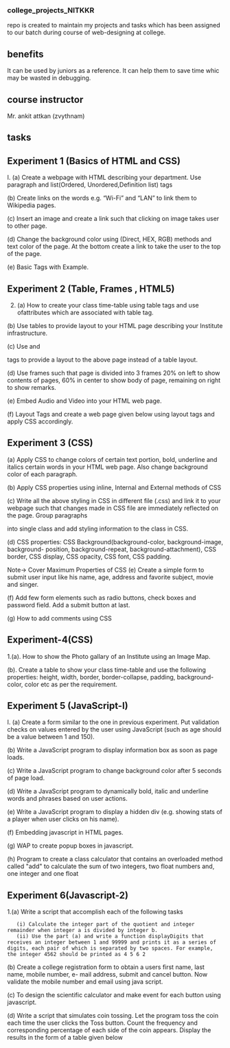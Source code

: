 ### college_projects_NITKKR
repo is created to maintain my projects and tasks which has been assigned to our batch during  course of web-designing at college.

## benefits
It can be used by juniors as a reference.
It can help them to save time whic may be wasted in debugging.

## course instructor
Mr. ankit attkan (zvythnam)

## tasks

## Experiment 1 (Basics of HTML and CSS)

I.
(a) Create a webpage with HTML describing your department. Use paragraph and list(Ordered, Unordered,Definition list) tags

(b) Create links on the words e.g. “Wi-Fi” and “LAN” to link them to Wikipedia pages.

(c) Insert an image and create a link such that clicking on image takes user to other page.

(d) Change the background color using (Direct, HEX, RGB) methods and text color of the page. At the bottom create a link to take the user to the top of the page.

(e) Basic Tags with Example.


## Experiment 2 (Table, Frames , HTML5)

2. (a) How to create your class time-table using table tags  and use ofattributes which are associated with table tag.
  
(b) Use tables to provide layout to your HTML page describing your Institute infrastructure.

(c) Use <span> and <div> tags to provide a layout to the above page instead of a table layout.
  
(d) Use frames such that page is divided into 3 frames 20% on left to show contents of pages, 60% in center to show body of page, remaining on right to show remarks.
  
(e) Embed Audio and Video into your HTML web page.
  
(f) Layout Tags  and create a web page given below using layout tags and apply CSS accordingly.
 
## Experiment 3 (CSS)
  
 (a) Apply CSS to change colors of certain text portion, bold, underline and italics certain words in your HTML web page. Also change background color of each paragraph.

(b) Apply CSS properties using inline, Internal and External methods of CSS

(c) Write all the above styling in CSS in different file (.css) and link it to your webpage such that changes made in CSS file are immediately reflected on the page. Group paragraphs

into single class and add styling information to the class in CSS.

(d) CSS properties: CSS Background(background-color, background-image, background- position, background-repeat, background-attachment), CSS border, CSS display, CSS opacity, CSS font, CSS padding.

Note-> Cover Maximum Properties of CSS
(e) Create a simple form to submit user input like his name, age, address and favorite subject, movie and singer.

(f) Add few form elements such as radio buttons, check boxes and password field. Add a submit button at last.

(g) How to add comments using CSS

 ## Experiment-4(CSS)
  
1.(a). How to show the Photo gallary of an Institute using an Image Map.
  
(b). Create a table to show your class time-table and use the following properties: height, width,
border, border-collapse, padding, background-color, color etc as per the requirement.

 ## Experiment 5 (JavaScript-I)
  
  I.
  (a) Create a form similar to the one in previous experiment. Put validation checks on values entered by the user using JavaScript (such as age should be a value between 1 and 150).
  
(b) Write a JavaScript program to display information box as soon as page loads.
  
(c) Write a JavaScript program to change background color after 5 seconds of page load.
  
(d) Write a JavaScript program to dynamically bold, italic and underline words and phrases based on user actions.
  
(e) Write a JavaScript program to display a hidden div (e.g. showing stats of a player when user clicks on his name).
  
(f) Embedding javascript in HTML pages.
  
(g) WAP to create popup boxes in javascript.
  
(h) Program to create a class calculator that contains an overloaded method called "add" to calculate the sum of two integers, two float numbers and, one integer and one float

  ## Experiment 6(Javascript-2)
  
  1.(a) Write a script that accomplish each of the following tasks
  
       (i) Calculate the integer part of the quotient and integer remainder when integer a is divided by integer b.
       (ii) Use the part (a) and write a function displayDigits that receives an integer between 1 and 99999 and prints it as a series of digits, each pair of which is separated by two spaces. For example, the integer 4562 should be printed as 4 5 6 2
  
(b) Create a college registration form to obtain a users first name, last name, mobile number, e- mail address, submit and cancel button. Now validate the mobile number and email using java script.
  
(c) To design the scientific calculator and make event for each button using javascript.
  
(d) Write a script that simulates coin tossing. Let the program toss the coin each time the user clicks the Toss button. Count the frequency and corresponding percentage of each side of the coin appears. Display the results in the form of a table given below

  
